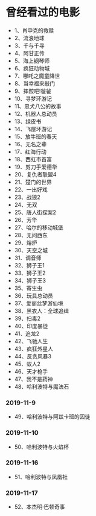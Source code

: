 # 曾经看过的电影

* 1、肖申克的救赎
* 2、流浪地球
* 3、千与千寻
* 4、阿甘正传
* 5、海上钢琴师
* 6、疯狂动物城
* 7、哪吒之魔童降世
* 8、当幸福来敲门
* 9、摔跤吧!爸爸
* 10、寻梦环游记
* 11、忠犬八公的故事
* 12、机器人总动员
* 13、绿皮书
* 14、飞屋环游记
* 15、放牛班的春天
* 16、无名之辈
* 17、红海行动
* 18、西虹市首富
* 19、剪刀手爱德华
* 20、复仇者联盟4
* 21、楚门的世界
* 22、一出好戏
* 23、战狼2
* 24、无双
* 25、唐人街探案2
* 26、芳华
* 27、哈尔的移动城堡
* 28、无问西东
* 29、熔炉
* 30、天空之城
* 31、调音师
* 32、狮子王1
* 33、狮子王2
* 34、狮子王3
* 35、寄生虫
* 36、玩具总动员
* 37、爱丽丝梦游仙境
* 38、黑衣人：全球追缉
* 39、扫毒2
* 40、印度暴徒
* 41、追龙2
* 42、飞驰人生
* 43、疯狂外星人
* 44、反贪风暴3
* 45、蚁人2
* 46、天才枪手
* 47、我不是药神
* 48、哈利波特与魔法石

### 2019-11-9
* 49、哈利波特与阿兹卡班的囚徒

### 2019-11-10
* 50、哈利波特与火焰杯

### 2019-11-16
* 51、哈利波特与凤凰社

### 2019-11-17
* 52、本杰明·巴顿奇事